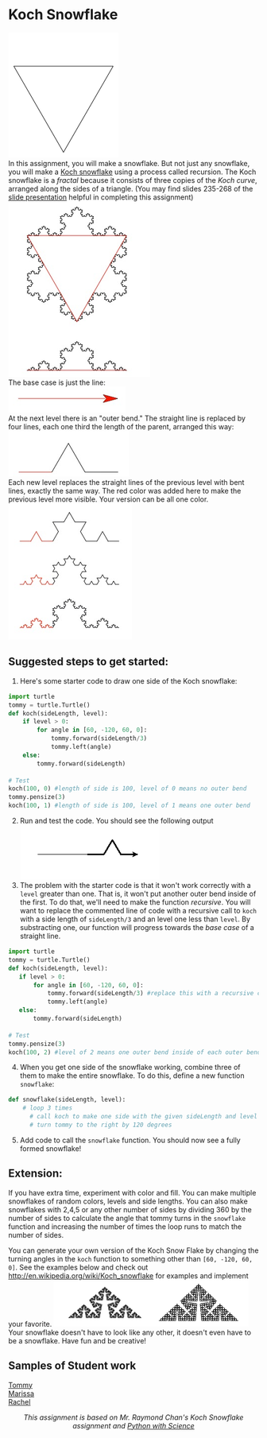 
Koch Snowflake
===============
![](kochflake.gif)   
In this assignment, you will  make a snowflake. But not just any snowflake, you will make a [Koch snowflake](https://en.wikipedia.org/wiki/Koch_snowflake) using a process called recursion. The Koch snowflake is a *fractal* because it consists of three copies of the *Koch curve*, arranged along the sides of a triangle. (You may find slides 235-268 of the [slide presentation](https://docs.google.com/presentation/d/1rICcmNbnGYsB-cV_6EatPyzcOS2sId80Jh2kayUzm4Q/edit#slide=id.ga2b2b98a27_0_165) helpful in completing this assignment)  
![](KochSnowFlake2.PNG)   
The base case is just the line:   
![](KochSnowFlake3.PNG)   
At the next level there is an "outer bend." The straight line is replaced by four lines, each one third the length of the parent, arranged this way:   
![](KochSnowFlake4.PNG)   
Each new level replaces the straight lines of the previous level with bent lines, exactly the same way. The red color was added here to make the previous level more visible. Your version can be all one color.   
![](KochSnowFlake5.PNG)   

Suggested steps to get started:
---------------------------------
1. Here's some starter code to draw one side of the Koch snowflake:
```Python
import turtle
tommy = turtle.Turtle()
def koch(sideLength, level):
    if level > 0:
        for angle in [60, -120, 60, 0]:
            tommy.forward(sideLength/3)
            tommy.left(angle)
    else:
        tommy.forward(sideLength)

# Test
koch(100, 0) #length of side is 100, level of 0 means no outer bend
tommy.pensize(3)
koch(100, 1) #length of side is 100, level of 1 means one outer bend
```

2. Run and test the code. You should see the following output   
![](KochSnowFlake6.PNG)   
3. The problem with the starter code is that it won't work correctly with a `level` greater than one. That is, it won't put another outer bend inside of the first. To do that, we'll need to make the function *recursive*. You will want to replace the commented line of code with a recursive call to `koch` with a side length of `sideLength/3` and an level one less than `level`. By substracting one, our function will progress towards the *base case* of a straight line.
 
 ```Python
import turtle
tommy = turtle.Turtle()
def koch(sideLength, level):
    if level > 0:
        for angle in [60, -120, 60, 0]:
            tommy.forward(sideLength/3) #replace this with a recursive call to koch
            tommy.left(angle)
    else:
        tommy.forward(sideLength)

# Test
tommy.pensize(3)
koch(100, 2) #level of 2 means one outer bend inside of each outer bend
```

4. When you get one side of the snowflake working, combine three of them to make the entire snowflake. To do this, define a new function `snowflake`:
```Python
def snowflake(sideLength, level):
    # loop 3 times
      # call koch to make one side with the given sideLength and level
      # turn tommy to the right by 120 degrees
```
5. Add code to call the `snowflake` function. You should now see a fully formed snowflake!

Extension:
---------
If you have extra time, experiment with color and fill. You can make multiple snowflakes of random colors, levels and side lengths. You can also make snowflakes with 2,4,5 or any other number of sides by dividing 360 by the number of sides to calculate the angle that tommy turns in the `snowflake` function and increasing the number of times the loop runs to match the number of sides.   

You can generate your own version of the Koch Snow Flake by changing the turning angles in the `koch` function to something other than `[60, -120, 60, 0]`. See the examples below and check out http://en.wikipedia.org/wiki/Koch_snowflake for examples and implement your favorite.
![](KochCurve.PNG)   
Your snowflake doesn't have to look like any other, it doesn't even have to be a snowflake. Have fun and be creative!

Samples of Student work
-----------------------
[Tommy](TommyKochSnowflakes.gif)   
[Marissa](Marissa.PNG)   
[Rachel](Rachel.PNG)   

<div align="center">
<i>This assignment is based on Mr. Raymond Chan's Koch Snowflake assignment and <a href="https://python-with-science.readthedocs.io/en/latest/koch_fractal/koch_fractal.html">Python with Science</a></i>
</div>
